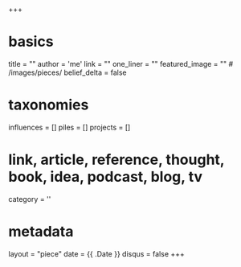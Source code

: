 +++
# basics
title     		 = ""
author    		 = 'me'
link      		 = ""
one_liner 		 = ""
featured_image = "" # /images/pieces/
belief_delta   = false

# taxonomies
influences		 = []
piles     		 = []
projects			 = []

# link, article, reference, thought, book, idea, podcast, blog, tv
category  		 = ''

# metadata
layout	    	 = "piece"
date      		 = {{ .Date }}
disqus    		 = false
+++

